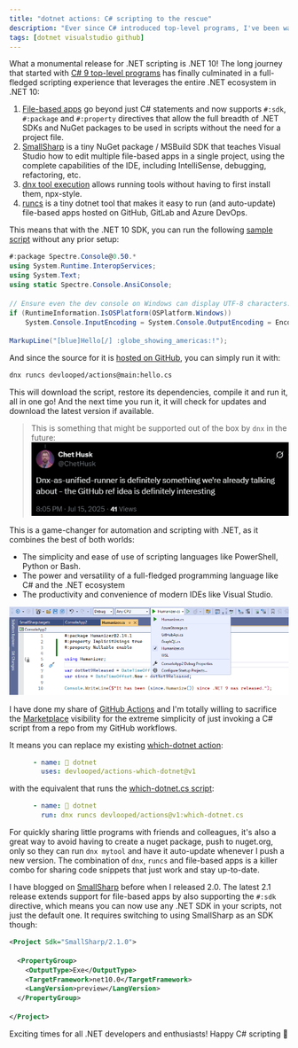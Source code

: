 ```yaml
---
title: "dotnet actions: C# scripting to the rescue"
description: "Ever since C# introduced top-level programs, I've been wanting a full end-to-end scripting experience leveraging all of .NET's capabilities, including NuGet packages, SDKs, Visual Studio for editing, etc. With the goodies in .NET 10 SDK, it's finally possible!"
tags: [dotnet visualstudio github]
---
```


What a monumental release for .NET scripting is .NET 10! The long journey that started with 
[C# 9 top-level programs](https://devblogs.microsoft.com/dotnet/c-9-0-on-the-record/#top-level-programs) 
has finally culminated in a full-fledged scripting experience that leverages the entire .NET ecosystem in 
.NET 10:

1. [File-based apps](https://learn.microsoft.com/en-us/dotnet/csharp/fundamentals/tutorials/file-based-programs) go beyond just C# statements and now supports `#:sdk`, `#:package` and `#:property`
   directives that allow the full breadth of .NET SDKs and NuGet packages to be used in scripts without 
   the need for a project file.
2. [SmallSharp](https://github.com/devlooped/SmallSharp) is a tiny NuGet package / MSBuild SDK that 
   teaches Visual Studio how to edit multiple file-based apps in a single project, using the complete capabilities 
   of the IDE, including IntelliSense, debugging, refactoring, etc.
3. [dnx tool execution](https://learn.microsoft.com/en-us/dotnet/core/whats-new/dotnet-10/sdk#the-new-dnx-tool-execution-script) allows running tools without having to first install them, npx-style.
4. [runcs](https://github.com/devlooped/runcs) is a tiny dotnet tool that makes it easy to run (and auto-update) 
   file-based apps hosted on GitHub, GitLab and Azure DevOps.

This means that with the .NET 10 SDK, you can run the following [sample script](https://github.com/devlooped/actions/blob/main/hello.cs) 
without any prior setup:

```csharp
#:package Spectre.Console@0.50.*
using System.Runtime.InteropServices;
using System.Text;
using static Spectre.Console.AnsiConsole;

// Ensure even the dev console on Windows can display UTF-8 characters.
if (RuntimeInformation.IsOSPlatform(OSPlatform.Windows))
    System.Console.InputEncoding = System.Console.OutputEncoding = Encoding.UTF8;

MarkupLine("[blue]Hello[/] :globe_showing_americas:!");
```

And since the source for it is [hosted on GitHub](https://github.com/devlooped/actions/blob/main/hello.cs), you 
can simply run it with:

```bash
dnx runcs devlooped/actions@main:hello.cs
```

This will download the script, restore its dependencies, compile it and run it, all in one go! And
the next time you run it, it will check for updates and download the latest version if available.

> This is something that might be supported out of the box by `dnx` in the future:
> [![dnx gh maybe](https://raw.githubusercontent.com/kzu/kzu.github.io/main/img/dotnet-actions-refs.png)](https://x.com/ChetHusk/status/1945258449933074881)


This is a game-changer for automation and scripting with .NET, as it combines the best of both worlds:
- The simplicity and ease of use of scripting languages like PowerShell, Python or Bash.
- The power and versatility of a full-fledged programming language like C# and the .NET ecosystem
- The productivity and convenience of modern IDEs like Visual Studio.

![start button](https://raw.githubusercontent.com/devlooped/SmallSharp/main/assets/img/launchSettings.png)

I have done my share of [GitHub Actions](https://github.com/orgs/devlooped/repositories?q=actions-) and 
I'm totally willing to sacrifice the [Marketplace](https://github.com/marketplace?type=actions) visibility 
for the extreme simplicity of just invoking a C# script from a repo from my GitHub workflows. 

It means you can replace my existing [which-dotnet action](https://github.com/marketplace/actions/which-dotnet):

```yaml
      - name: 🤌 dotnet
        uses: devlooped/actions-which-dotnet@v1
```

with the equivalent that runs the [which-dotnet.cs script](https://github.com/devlooped/actions/blob/main/which-dotnet.cs):

```yaml
      - name: 🤌 dotnet
        run: dnx runcs devlooped/actions@v1:which-dotnet.cs
```

For quickly sharing little programs with friends and colleagues, it's also a great way to avoid 
having to create a nuget package, push to nuget.org, only so they can run `dnx mytool` and have it 
auto-update whenever I push a new version. The combination of `dnx`, `runcs` and file-based apps is a
killer combo for sharing code snippets that just work and stay up-to-date.

I have blogged on [SmallSharp](https://www.cazzulino.com/smallsharp.html) before when I released 2.0. 
The latest 2.1 release extends support for file-based apps by also supporting the `#:sdk` directive, 
which means you can now use any .NET SDK in your scripts, not just the default one. It requires switching 
to using SmallSharp as an SDK though:

```xml
<Project Sdk="SmallSharp/2.1.0">

  <PropertyGroup>
    <OutputType>Exe</OutputType>
    <TargetFramework>net10.0</TargetFramework>
    <LangVersion>preview</LangVersion>
  </PropertyGroup>

</Project>
```

Exciting times for all .NET developers and enthusiasts! Happy C# scripting 🚀
